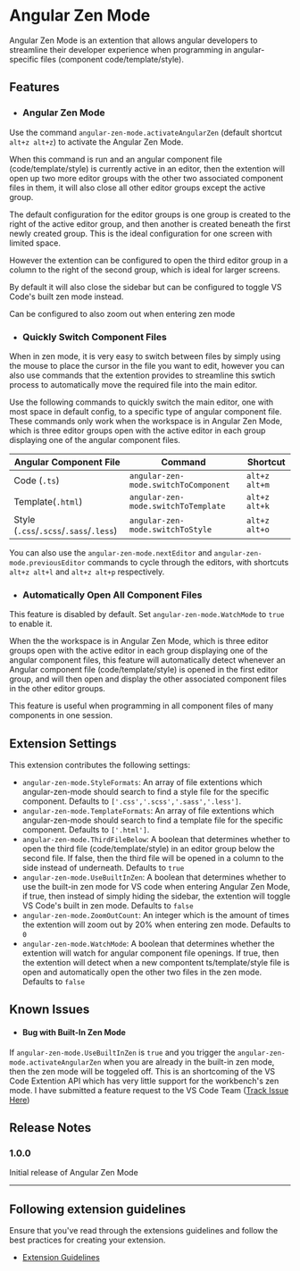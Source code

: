 # Angular Zen Mode

Angular Zen Mode is an extention that allows angular developers to streamline their developer experience when programming in angular-specific files (component code/template/style).

## Features

- ### Angular Zen Mode

Use the command `angular-zen-mode.activateAngularZen` (default shortcut `alt+z alt+z`) to activate the Angular Zen Mode.

When this command is run and an angular component file (code/template/style) is currently active in an editor, then the extention will open up two more editor groups with the other two associated component files in them, it will also close all other editor groups except the active group.

The default configuration for the editor groups is one group is created to the right of the active editor group, and then another is created beneath the first newly created group. This is the ideal configuration for one screen with limited space.

However the extention can be configured to open the third editor group in a column to the right of the second group, which is ideal for larger screens.

By default it will also close the sidebar but can be configured to toggle VS Code's built zen mode instead.

Can be configured to also zoom out when entering zen mode

- ### Quickly Switch Component Files

When in zen mode, it is very easy to switch between files by simply using the mouse to place the cursor in the file you want to edit, however you can also use commands that the extention provides to streamline this swtich process to automatically move the required file into the main editor.

Use the following commands to quickly switch the main editor, one with most space in default config, to a specific type of angular component file. These commands only work when the workspace is in Angular Zen Mode, which is three editor groups open with the active editor in each group displaying one of the angular component files.

| Angular Component File                 | Command                              | Shortcut      |
| -------------------------------------- | ------------------------------------ | ------------- |
| Code (`.ts`)                           | `angular-zen-mode.switchToComponent` | `alt+z alt+m` |
| Template(`.html`)                      | `angular-zen-mode.switchToTemplate`  | `alt+z alt+k` |
| Style (`.css`/`.scss`/`.sass`/`.less`) | `angular-zen-mode.switchToStyle`     | `alt+z alt+o` |

You can also use the `angular-zen-mode.nextEditor` and `angular-zen-mode.previousEditor` commands to cycle through the editors, with shortcuts `alt+z alt+l` and `alt+z alt+p` respectively.

- ### Automatically Open All Component Files

This feature is disabled by default. Set `angular-zen-mode.WatchMode` to `true` to enable it.

When the the workspace is in Angular Zen Mode, which is three editor groups open with the active editor in each group displaying one of the angular component files, this feature will automatically detect whenever an Angular component file (code/template/style) is opened in the first editor group, and will then open and display the other associated component files in the other editor groups.

This feature is useful when programming in all component files of many components in one session.

## Extension Settings

This extension contributes the following settings:

- `angular-zen-mode.StyleFormats`: An array of file extentions which angular-zen-mode should search to find a style file for the specific component. Defaults to `['.css','.scss','.sass','.less']`.
- `angular-zen-mode.TemplateFormats`: An array of file extentions which angular-zen-mode should search to find a template file for the specific component. Defaults to `['.html']`.
- `angular-zen-mode.ThirdFileBelow`: A boolean that determines whether to open the third file (code/template/style) in an editor group below the second file. If false, then the third file will be opened in a column to the side instead of underneath. Defaults to `true`
- `angular-zen-mode.UseBuiltInZen`: A boolean that determines whether to use the built-in zen mode for VS code when entering Angular Zen Mode, if true, then instead of simply hiding the sidebar, the extention will toggle VS Code's built in zen mode. Defaults to `false`
- `angular-zen-mode.ZoomOutCount`: An integer which is the amount of times the extention will zoom out by 20% when entering zen mode. Defaults to `0`
- `angular-zen-mode.WatchMode`: A boolean that determines whether the extention will watch for angular component file openings. If true, then the extention will detect when a new compontent ts/template/style file is open and automatically open the other two files in the zen mode. Defaults to `false`

## Known Issues

- #### Bug with Built-In Zen Mode

If `angular-zen-mode.UseBuiltInZen` is `true` and you trigger the `angular-zen-mode.activateAngularZen` when you are already in the built-in zen mode, then the zen mode will be toggeled off. This is an shortcoming of the VS Code Extention API which has very little support for the workbench's zen mode. I have submitted a feature request to the VS Code Team ([Track Issue Here](https://github.com/microsoft/vscode/issues/129408))

## Release Notes

### 1.0.0

Initial release of Angular Zen Mode

---

## Following extension guidelines

Ensure that you've read through the extensions guidelines and follow the best practices for creating your extension.

- [Extension Guidelines](https://code.visualstudio.com/api/references/extension-guidelines)
